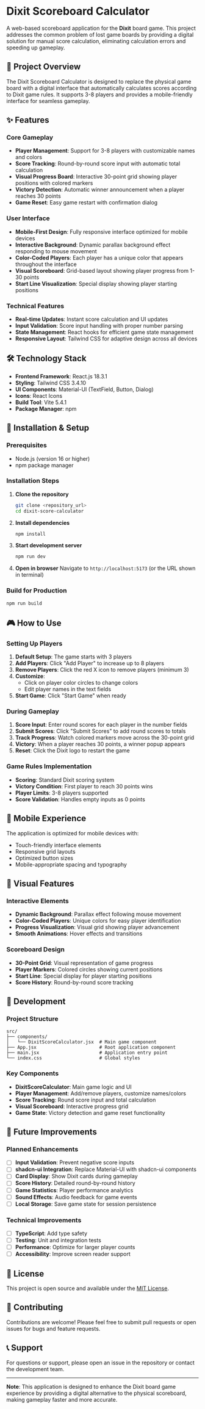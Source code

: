 # Dixit Scoreboard Calculator

A web-based scoreboard application for the **Dixit** board game. This project addresses the common problem of lost game boards by providing a digital solution for manual score calculation, eliminating calculation errors and speeding up gameplay.

## 🎯 Project Overview

The Dixit Scoreboard Calculator is designed to replace the physical game board with a digital interface that automatically calculates scores according to Dixit game rules. It supports 3-8 players and provides a mobile-friendly interface for seamless gameplay.

## ✨ Features

### Core Gameplay
- **Player Management**: Support for 3-8 players with customizable names and colors
- **Score Tracking**: Round-by-round score input with automatic total calculation
- **Visual Progress Board**: Interactive 30-point grid showing player positions with colored markers
- **Victory Detection**: Automatic winner announcement when a player reaches 30 points
- **Game Reset**: Easy game restart with confirmation dialog

### User Interface
- **Mobile-First Design**: Fully responsive interface optimized for mobile devices
- **Interactive Background**: Dynamic parallax background effect responding to mouse movement
- **Color-Coded Players**: Each player has a unique color that appears throughout the interface
- **Visual Scoreboard**: Grid-based layout showing player progress from 1-30 points
- **Start Line Visualization**: Special display showing player starting positions

### Technical Features
- **Real-time Updates**: Instant score calculation and UI updates
- **Input Validation**: Score input handling with proper number parsing
- **State Management**: React hooks for efficient game state management
- **Responsive Layout**: Tailwind CSS for adaptive design across all devices

## 🛠️ Technology Stack

- **Frontend Framework**: React.js 18.3.1
- **Styling**: Tailwind CSS 3.4.10
- **UI Components**: Material-UI (TextField, Button, Dialog)
- **Icons**: React Icons
- **Build Tool**: Vite 5.4.1
- **Package Manager**: npm

## 🚀 Installation & Setup

### Prerequisites
- Node.js (version 16 or higher)
- npm package manager

### Installation Steps

1. **Clone the repository**
   ```bash
   git clone <repository_url>
   cd dixit-score-calculator
   ```

2. **Install dependencies**
   ```bash
   npm install
   ```

3. **Start development server**
   ```bash
   npm run dev
   ```

4. **Open in browser**
   Navigate to `http://localhost:5173` (or the URL shown in terminal)

### Build for Production
```bash
npm run build
```

## 🎮 How to Use

### Setting Up Players
1. **Default Setup**: The game starts with 3 players
2. **Add Players**: Click "Add Player" to increase up to 8 players
3. **Remove Players**: Click the red X icon to remove players (minimum 3)
4. **Customize**: 
   - Click on player color circles to change colors
   - Edit player names in the text fields
5. **Start Game**: Click "Start Game" when ready

### During Gameplay
1. **Score Input**: Enter round scores for each player in the number fields
2. **Submit Scores**: Click "Submit Scores" to add round scores to totals
3. **Track Progress**: Watch colored markers move across the 30-point grid
4. **Victory**: When a player reaches 30 points, a winner popup appears
5. **Reset**: Click the Dixit logo to restart the game

### Game Rules Implementation
- **Scoring**: Standard Dixit scoring system
- **Victory Condition**: First player to reach 30 points wins
- **Player Limits**: 3-8 players supported
- **Score Validation**: Handles empty inputs as 0 points

## 📱 Mobile Experience

The application is optimized for mobile devices with:
- Touch-friendly interface elements
- Responsive grid layouts
- Optimized button sizes
- Mobile-appropriate spacing and typography

## 🎨 Visual Features

### Interactive Elements
- **Dynamic Background**: Parallax effect following mouse movement
- **Color-Coded Players**: Unique colors for easy player identification
- **Progress Visualization**: Visual grid showing player advancement
- **Smooth Animations**: Hover effects and transitions

### Scoreboard Design
- **30-Point Grid**: Visual representation of game progress
- **Player Markers**: Colored circles showing current positions
- **Start Line**: Special display for player starting positions
- **Score History**: Round-by-round score tracking

## 🔧 Development

### Project Structure
```
src/
├── components/
│   └── DixitScoreCalculator.jsx  # Main game component
├── App.jsx                       # Root application component
├── main.jsx                      # Application entry point
└── index.css                     # Global styles
```

### Key Components
- **DixitScoreCalculator**: Main game logic and UI
- **Player Management**: Add/remove players, customize names/colors
- **Score Tracking**: Round score input and total calculation
- **Visual Scoreboard**: Interactive progress grid
- **Game State**: Victory detection and game reset functionality

## 🚧 Future Improvements

### Planned Enhancements
- [ ] **Input Validation**: Prevent negative score inputs
- [ ] **shadcn-ui Integration**: Replace Material-UI with shadcn-ui components
- [ ] **Card Display**: Show Dixit cards during gameplay
- [ ] **Score History**: Detailed round-by-round history
- [ ] **Game Statistics**: Player performance analytics
- [ ] **Sound Effects**: Audio feedback for game events
- [ ] **Local Storage**: Save game state for session persistence

### Technical Improvements
- [ ] **TypeScript**: Add type safety
- [ ] **Testing**: Unit and integration tests
- [ ] **Performance**: Optimize for larger player counts
- [ ] **Accessibility**: Improve screen reader support

## 📄 License

This project is open source and available under the [MIT License](LICENSE).

## 🤝 Contributing

Contributions are welcome! Please feel free to submit pull requests or open issues for bugs and feature requests.

## 📞 Support

For questions or support, please open an issue in the repository or contact the development team.

---

**Note**: This application is designed to enhance the Dixit board game experience by providing a digital alternative to the physical scoreboard, making gameplay faster and more accurate.
